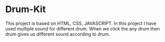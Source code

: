 # Drum-Kit
This project is based on HTML, CSS, JAVASCRIPT. In this project I have used multiple sound for different  drum. When we click the any drum then drum gives us different sound according to drum.
